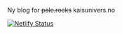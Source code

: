 
Ny blog for ~~pale.rocks~~ kaisunivers.no

[![Netlify Status](https://api.netlify.com/api/v1/badges/15dfd043-b153-46fc-9fd8-b6b8c694578b/deploy-status)](https://app.netlify.com/sites/priceless-curran-3abc7d/deploys)
